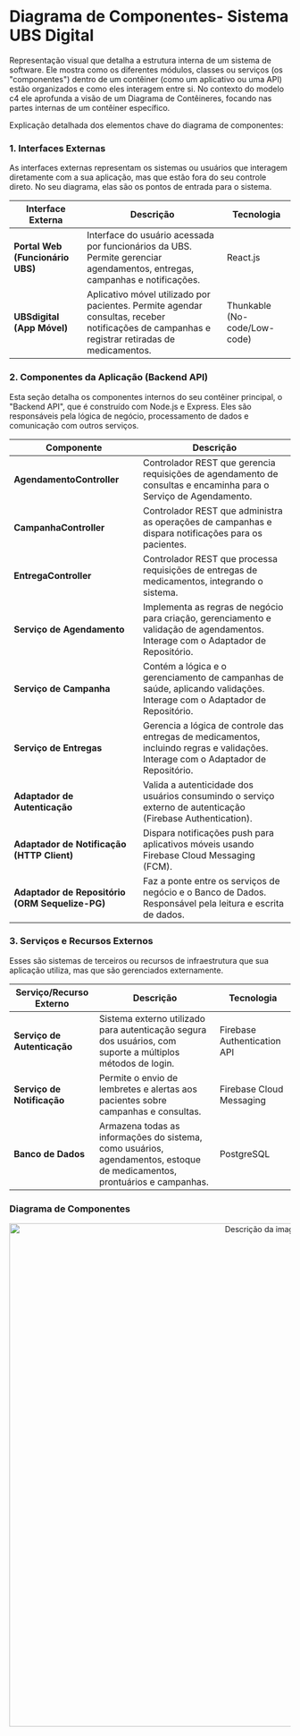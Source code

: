 # Diagrama de Componentes- Sistema UBS Digital

Representação visual que detalha a estrutura interna de um sistema de software. Ele mostra como os diferentes módulos, classes ou serviços (os "componentes") dentro de um contêiner (como um aplicativo ou uma API) estão organizados e como eles interagem entre si. No contexto do modelo c4 ele aprofunda a visão de um Diagrama de Contêineres, focando nas partes internas de um contêiner específico.



Explicação detalhada dos elementos chave do diagrama de componentes:

### 1. Interfaces Externas

As interfaces externas representam os sistemas ou usuários que interagem diretamente com a sua aplicação, mas que estão fora do seu controle direto. No seu diagrama, elas são os pontos de entrada para o sistema.

| Interface Externa | Descrição | Tecnologia |
|---|---|---|
| **Portal Web (Funcionário UBS)** | Interface do usuário acessada por funcionários da UBS. Permite gerenciar agendamentos, entregas, campanhas e notificações. | React.js |
| **UBSdigital (App Móvel)** | Aplicativo móvel utilizado por pacientes. Permite agendar consultas, receber notificações de campanhas e registrar retiradas de medicamentos. | Thunkable (No-code/Low-code) |

### 2. Componentes da Aplicação (Backend API)

Esta seção detalha os componentes internos do seu contêiner principal, o "Backend API", que é construído com Node.js e Express. Eles são responsáveis pela lógica de negócio, processamento de dados e comunicação com outros serviços.

| Componente | Descrição |
|---|---|
| **AgendamentoController** | Controlador REST que gerencia requisições de agendamento de consultas e encaminha para o Serviço de Agendamento. |
| **CampanhaController** | Controlador REST que administra as operações de campanhas e dispara notificações para os pacientes. |
| **EntregaController** | Controlador REST que processa requisições de entregas de medicamentos, integrando o sistema. |
| **Serviço de Agendamento** | Implementa as regras de negócio para criação, gerenciamento e validação de agendamentos. Interage com o Adaptador de Repositório. |
| **Serviço de Campanha** | Contém a lógica e o gerenciamento de campanhas de saúde, aplicando validações. Interage com o Adaptador de Repositório. |
| **Serviço de Entregas** | Gerencia a lógica de controle das entregas de medicamentos, incluindo regras e validações. Interage com o Adaptador de Repositório. |
| **Adaptador de Autenticação** | Valida a autenticidade dos usuários consumindo o serviço externo de autenticação (Firebase Authentication). |
| **Adaptador de Notificação (HTTP Client)** | Dispara notificações push para aplicativos móveis usando Firebase Cloud Messaging (FCM). |
| **Adaptador de Repositório (ORM Sequelize-PG)** | Faz a ponte entre os serviços de negócio e o Banco de Dados. Responsável pela leitura e escrita de dados. |

### 3. Serviços e Recursos Externos

Esses são sistemas de terceiros ou recursos de infraestrutura que sua aplicação utiliza, mas que são gerenciados externamente.

| Serviço/Recurso Externo | Descrição | Tecnologia |
|---|---|---|
| **Serviço de Autenticação** | Sistema externo utilizado para autenticação segura dos usuários, com suporte a múltiplos métodos de login. | Firebase Authentication API |
| **Serviço de Notificação** | Permite o envio de lembretes e alertas aos pacientes sobre campanhas e consultas. | Firebase Cloud Messaging |
| **Banco de Dados** | Armazena todas as informações do sistema, como usuários, agendamentos, estoque de medicamentos, prontuários e campanhas. | PostgreSQL |

### Diagrama de Componentes

<div align="center">
  <img src="https://github.com/user-attachments/assets/06b16f68-8391-4fe1-8fc0-cf97fbda3072" width="900px" alt="Descrição da imagem">
</div>




